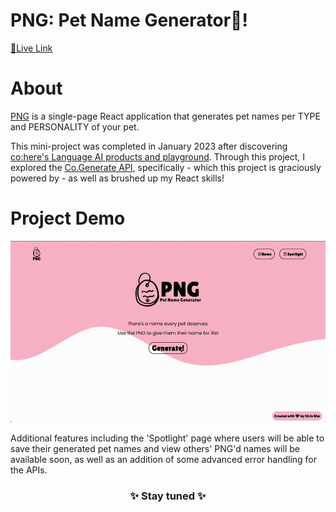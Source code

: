 # PNG: Pet Name Generator🐾!

<a href="">🔗Live Link</a>

# About
<p><a href=""> PNG</a> is a single-page React application that generates pet names per TYPE and PERSONALITY of your pet.</p>

<p>This mini-project was completed in January 2023 after discovering <a href="https://docs.cohere.ai/">co:here's Language AI products and playground</a>. Through this project, I explored the <a href="https://docs.cohere.ai/reference/generate">Co.Generate API</a>, specifically - which this project is graciously powered by - as well as brushed up my React skills!</p>

# Project Demo
<img src="./src/assets/screenRecord.gif" alt="screen recording of project demo">

<p>
Additional features including the 'Spotlight' page where users will be able to save their generated pet names and view others' PNG'd names will be available soon, as well as an addition of some advanced error handling for the APIs. </p>

<h3 align="center">✨ Stay tuned ✨</h3>
